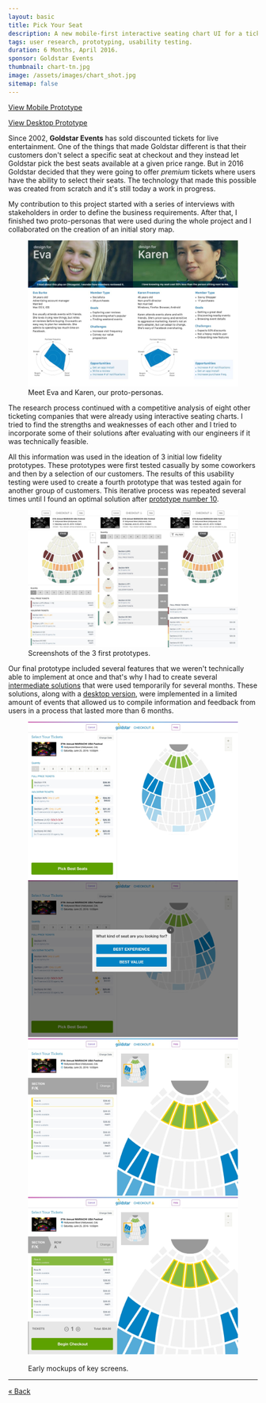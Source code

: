 ```yaml
---
layout: basic
title: Pick Your Seat
description: A new mobile-first interactive seating chart UI for a ticketing company.
tags: user research, prototyping, usability testing.
duration: 6 Months, April 2016.
sponsor: Goldstar Events
thumbnail: chart-tn.jpg
image: /assets/images/chart_shot.jpg
sitemap: false
---
```

<script src="/assets/js/flickity.js"></script>

<a class="inline-flex items-center gap-2 text-sm no-underline justify-center bg-white/60 dark:bg-zinc-800/90 ring-1 ring-zinc-900/5 dark:ring-white/10 hover:ring-zinc-900/20 dark:hover:ring-white/20 p-2 rounded transition duration-300 ease-in-out w-full" href="/assets/protos/seat-mobile-proto/index.html#/screens">View Mobile Prototype</a>

<a class="inline-flex items-center gap-2 text-sm no-underline justify-center bg-white/60 dark:bg-zinc-800/90 ring-1 ring-zinc-900/5 dark:ring-white/10 hover:ring-zinc-900/20 dark:hover:ring-white/20 p-2 rounded transition duration-300 ease-in-out w-full" href="/assets/protos/seat-desktop-proto/index.html#/screens">View Desktop Prototype</a>

Since 2002, __Goldstar Events__ has sold discounted tickets for live entertainment. One of the things that made Goldstar different is that their customers don't select a specific seat at checkout and they instead let Goldstar pick the best seats available at a given price range. But in 2016 Goldstar decided that they were going to offer _premium_ tickets where users have the ability to select their seats. The technology that made this possible was created from scratch and it's still today a work in progress.

My contribution to this project started with a series of interviews with stakeholders in order to define the business requirements. After that, I finished two proto-personas that were used during the whole project and I collaborated on the creation of an initial story map.

<figure><img src="/assets/images/personas.jpg" alt="personas"><figcaption>Meet Eva and Karen, our proto-personas.</figcaption></figure>

The research process continued with a competitive analysis of eight other ticketing companies that were already using interactive seating charts. I tried to find the strengths and weaknesses of each other and I tried to incorporate some of their solutions after evaluating with our engineers if it was technically feasible.

All this information was used in the ideation of 3 initial low fidelity prototypes. These prototypes were first tested casually by some coworkers and then by a selection of our customers. The results of this usability testing were used to create a fourth prototype that was tested again for another group of customers. This iterative process was repeated several times until I found an optimal solution after <a href="/work/projects/protos/seat-mobile-proto/index.html#/screens">prototype number 10<a>.

<figure><img src="/assets/images/first_protos.jpg" alt="initial prototypes"><figcaption>Screenshots of the 3 first prototypes.</figcaption></figure>

Our final prototype included several features that we weren't technically able to implement at once and that's why I had to create several <a href="/work/projects/protos/seat-mobile-proto-temp/index.html#/screens">intermediate solutions</a> that were used temporarily for several months. These solutions, along with a <a href="/work/projects/protos/seat-desktop-proto/index.html#/screens">desktop version</a>, were implemented in a limited amount of events that allowed us to compile information and feedback from users in a process that lasted more than 6 months.

<figure>
  <div class="carousel" data-flickity='{ "imagesLoaded": true, "percentPosition": false }'>
    <img src="/assets/images/seat_desktop1.jpg" alt="mockup of the desktop version">
    <img src="/assets/images/seat_desktop2.jpg" alt="mockup of the desktop version">
    <img src="/assets/images/seat_desktop3.jpg" alt="mockup of the desktop version">
    <img src="/assets/images/seat_desktop4.jpg" alt="mockup of the desktop version">
  </div>
  <br>
  <figcaption>Early mockups of key screens.</figcaption>
</figure>

<hr>
<a class="px-6 text-sm no-underline justify-center bg-white/60 dark:bg-zinc-800/90 ring-1 ring-zinc-900/5 dark:ring-white/10 hover:ring-zinc-900/20 dark:hover:ring-white/20 p-2 rounded-full transition duration-300 ease-in-out" href="/work/a288d20020c6de3a6926698a5b7f0a39adce6c79/index.html">« Back</a>